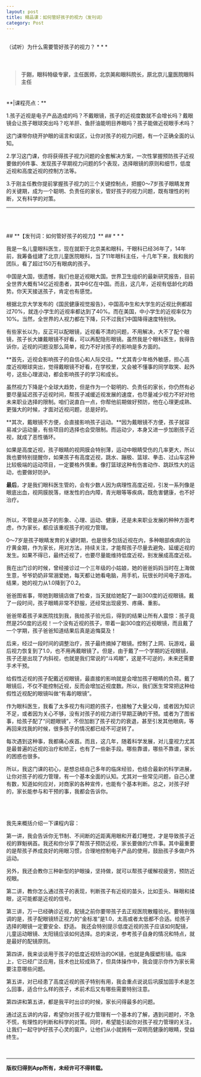 ```yaml
---
layout: post
title: 精品课：如何管好孩子的视力（发刊词）
category: Post
---
```

<br />
（试听）为什么需要管好孩子的视力？
* * *
<br />
<br />
<br />


<blockquote>

#### **于刚，眼科特级专家，主任医师，北京美和眼科院长，原北京儿童医院眼科主任** ####

</blockquote>

<br />
**|课程亮点：**

1.孩子近视是电子产品造成的吗？不戴眼镜，孩子的近视度数就不会增长吗？戴眼镜会让孩子眼球突出吗？吃羊肝、鱼肝油能明目养眼吗？孩子能做近视眼手术吗？

这门课带你绕开护眼的谣言和误区，让你对孩子的视力问题，有一个正确全面的认知。

2.学习这门课，你将获得孩子视力问题的全套解决方案，一次性掌握预防孩子近视要做的6件事、发现孩子早期视力问题的5个表现，选择眼镜的原则和细节，低度近视和高度近视的控制方法等。

3.于刚主任教你提前掌握孩子视力的三个关键控制点，把握0～7岁孩子眼睛发育的关键期，成为一个聪明、负责任的家长，管好孩子的视力问题，既有理性的判断，又有科学的对策。

* * *
<br />
<br />
<br />
## **【发刊词：如何管好孩子的视力】** ##
* * *

我是一名儿童眼科医生，现在就职于北京美和眼科，干眼科已经36年了，14年前，我筹备组建了北京儿童医院眼科，当了11年眼科主任，十几年下来，我和我的团队，看了超过150万有眼病的孩子。

中国是大国，很遗憾，我们也是近视眼大国。世界卫生组织的最新研究报告，目前全世界大概有14亿近视患者，其中6亿在中国。而且，这几年，近视有低龄化的趋势。你天天接送孩子，肯定也有感觉。

根据北京大学发布的《国民健康视觉报告》，中国高中生和大学生的近视比例都超过70%，就连小学生的近视率都达到了40%。而在美国，中小学生的近视率仅为10%。当然，全世界的人视力都在下降，只不过我们中国降得速度特别快。

有些家长以为，反正可以配眼镜，近视看不清的问题，不用解决，大不了配个眼镜，孩子长大嫌戴眼镜不好看，可以再配隐形眼镜。虽然我是个眼科医生，我得告诉你，近视的问题没那么简单，视力不好对孩子的影响是多方面的。

**首先，近视会影响孩子的自信心和人际交往。**尤其青少年格外敏感，担心高度近视眼球突出，觉得戴眼镜不好看，在学校里，又会被不懂事的同学取笑、起外号，这些心理波动，都会影响孩子的学习和成长。

虽然视力下降是个全球大趋势，但是作为一个聪明的、负责任的家长，你仍然有必要尽量延迟孩子近视时间，帮孩子减缓近视发展的速度，也尽量减少视力不好对他未来职业选择的限制。咱们说直白一点，你帮他前期做好预防，他在心理更成熟、更强大的时候，才面对近视问题，总是好的。

**其次，戴眼镜不方便，会直接影响孩子运动。**因为戴眼镜不方便，孩子就容易减少运动量，有些项目的选择也会受限制。而运动少，本身又进一步加剧孩子近视，就成了恶性循环。

如果是高度近视，孩子眼睛的视网膜会特别薄，运动中眼睛受伤的几率更大，所以我也要特别提醒你，如果孩子有高度近视，跳水、蹦极、篮球、拳击、过山车这种比较极端的运动项目，一定要格外慎重。像打篮球这种有伤害动作、跳跃性大的运动，也要做好防护。

**最后**，才是我们眼科医生管的，会有少数人因为病理性高度近视，引发一系列像是眼底出血，视网膜脱落，继发性的白内障，青光眼等等疾病，既危害健康，也不好治疗。
<br />
<br />
<br />
所以，不管是从孩子的形象、心理、运动、健康，还是未来职业发展的种种方面考虑，作为家长，都应该重视孩子的视力管理。

0～7岁是孩子眼睛发育的关键时期，也是很多包括近视在内，多种眼部疾病的治疗黄金期，作为家长，用对方法，持续关注，才能帮孩子尽量去避免、延缓近视的发生。如果不得已，最终近视了，也要尽量能维持低度近视，别发展成高度近视。

我在出门诊的时候，曾经接诊过一个三年级的小姑娘，她的爸爸妈妈当时在上海做生意，爷爷奶奶非常溺爱她，每天都让她看电脑，用手机，玩很长时间电子游戏。结果，她的视力从1.0降到了0.2。

爸爸图省事，带她到眼镜店做了检查，当天就给她配了一副300度的近视眼镜。戴了一段时间，孩子眼睛非常不舒服，还经常出现疲劳、疼痛、重影。

爸爸带着孩子来医院找到我，我给孩子验光后，得到的结果让所有人震惊：孩子竟然是250度的远视！一个没有近视的孩子，带着一副300度的近视眼镜，而且戴了一个学期，孩子爸爸知道结果后真是追悔莫及！

后来，经过一段时间的调整治疗，孩子最终摘掉了眼镜。控制了上网、玩游戏，最后视力恢复到了1.0，也不用再戴眼镜了。但是，由于戴了一个学期的近视眼镜，孩子还是出现了内斜视，也就是我们常说的“斗鸡眼”，这是不可逆的，未来还需要手术干预。

给假性近视的孩子配戴近视眼镜，最直接的影响就是会增加孩子眼睛的负荷。戴了眼镜后，不仅不能控制近视，反而会增加近视度数。所以，我们医生常常把这种给假性近视配的眼镜叫做“有毒的眼镜”。

作为眼科医生，我看了太多视力有问题的孩子，也接触了大量父母，或者因为知识不足，或者因为关心不够，没有对孩子的视力进行早期正确的干预。或者为了图省事，给孩子配了“问题眼镜”，不但加剧了孩子视力的衰退，甚至引发其他眼病，等再回来找我的时候，很多孩子的情况都已经不可逆转了。

每次遇到这种事，我都痛心疾首。而且，这几年，随着科学发展，对儿童视力尤其是最普遍的近视的治疗和矫正，也有了一些新手段。哪些靠谱，哪些不靠谱，家长的困惑也很多。

所以，我这门课的初心，是想总结自己多年的临床经验，也结合最新的科学进展，让你对孩子的视力管理，有一个基本全面的认知。尤其对一些常见问题，自己心里有数，知道如何应对，对商家的各种宣传，也能有个基本判断。总之，对孩子好的，家长能参与和干预的事，我都会告诉你。

<br />
<br />
<br />
我先来概括介绍一下课程内容：

第一讲，我会告诉你无节制、不间断的近距离用眼和开着灯睡觉，才是导致孩子近视的罪魁祸首。我还和你分享了帮孩子预防近视，家长要做的六件事。其中最重要的是帮孩子养成良好的用眼习惯，合理地控制电子产品的使用，鼓励孩子多做户外运动。

另外，我还会教你三种新型的护眼操，坚持做，就可以帮孩子缓解视疲劳，预防近视眼。

第二讲，教你怎么通过孩子的表现，判断孩子有近视的苗头，比如歪头、眯眼和揉眼，这可能都是近视的信号。

第三讲，万一已经确诊近视，配镜之前你要带孩子去正规医院散瞳验光。要特别强调的是，孩子配眼镜矫正视力的“金标准”是1.0，太高或者太低都不合适。给孩子选择的眼镜一定要安全、舒适。
我还会特别提示低度近视的孩子应该如何配镜，儿童运动眼镜、太阳镜应该如何选择。总的来说，参考孩子自身的情况和特点，就是最好的配镜原则。

第四讲，我来谈谈用于孩子的低度近视矫治的OK镜，也就是角膜塑形镜。临床上，它已经广泛应用，技术也比较成熟了，但具体操作中，我会提示你作为家长需要注意哪些问题。

第五讲，对已经患了高度近视的孩子特别有用，我会重点说说后巩膜加固手术是怎么回事，适合什么样的孩子，术前术后又有哪些需要特别注意。

第四讲和第五讲，都是我平时出诊的时候，家长问得最多的问题。

通过这五讲的内容，希望你对孩子视力管理有一个基本的了解，遇到问题时，不急不慌，有理性的判断和科学的对策。同时，希望能引起你对孩子视力管理的关注，让我们一起守护好孩子心灵的窗户，让他们从小就拥有一双明亮健康的眼睛，受益终生。
<br />
<br />
<br />
* * *
**版权归得到App所有，未经许可不得转载。**
